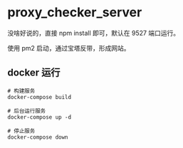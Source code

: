 # proxy_checker_server

没啥好说的，直接 npm install 即可，默认在 9527 端口运行。

使用 pm2 启动，通过宝塔反带，形成网站。

## docker 运行

```shell
# 构建服务
docker-compose build

# 后台运行服务
docker-compose up -d

# 停止服务
docker-compose down
```
